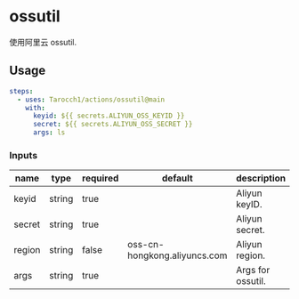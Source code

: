 # ossutil

使用阿里云 ossutil.

## Usage

```yml
steps:
  - uses: Tarocch1/actions/ossutil@main
    with:
      keyid: ${{ secrets.ALIYUN_OSS_KEYID }}
      secret: ${{ secrets.ALIYUN_OSS_SECRET }}
      args: ls
```

### Inputs

| name   | type   | required | default                      | description       |
| ------ | ------ | -------- | ---------------------------- | ----------------- |
| keyid  | string | true     |                              | Aliyun keyID.     |
| secret | string | true     |                              | Aliyun secret.    |
| region | string | false    | oss-cn-hongkong.aliyuncs.com | Aliyun region.    |
| args   | string | true     |                              | Args for ossutil. |
